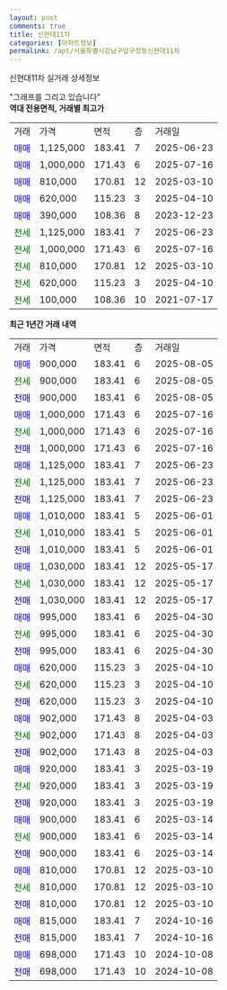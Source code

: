 ```yaml
---
layout: post
comments: true
title: 신현대11차
categories: [아파트정보]
permalink: /apt/서울특별시강남구압구정동신현대11차
---
```


신현대11차 실거래 상세정보

<script type="text/javascript">
  google.charts.load('current', {'packages':['line', 'corechart']});
  google.charts.setOnLoadCallback(drawChart);

  function drawChart() {
    var data = new google.visualization.DataTable();
    data.addColumn('date', '거래일');
    data.addColumn('number', "매매");
    data.addColumn('number', "전세");
    data.addColumn('number', "전매");

    data.addRows([[new Date(Date.parse("2025-08-05")), 900000, null, null], [new Date(Date.parse("2025-08-05")), null, 900000, null], [new Date(Date.parse("2025-08-05")), null, null, 900000], [new Date(Date.parse("2025-07-16")), 1000000, null, null], [new Date(Date.parse("2025-07-16")), null, 1000000, null], [new Date(Date.parse("2025-07-16")), null, null, 1000000], [new Date(Date.parse("2025-06-23")), 1125000, null, null], [new Date(Date.parse("2025-06-23")), null, 1125000, null], [new Date(Date.parse("2025-06-23")), null, null, 1125000], [new Date(Date.parse("2025-06-01")), 1010000, null, null], [new Date(Date.parse("2025-06-01")), null, 1010000, null], [new Date(Date.parse("2025-06-01")), null, null, 1010000], [new Date(Date.parse("2025-05-17")), 1030000, null, null], [new Date(Date.parse("2025-05-17")), null, 1030000, null], [new Date(Date.parse("2025-05-17")), null, null, 1030000], [new Date(Date.parse("2025-04-30")), 995000, null, null], [new Date(Date.parse("2025-04-30")), null, 995000, null], [new Date(Date.parse("2025-04-30")), null, null, 995000], [new Date(Date.parse("2025-04-10")), 620000, null, null], [new Date(Date.parse("2025-04-10")), null, 620000, null], [new Date(Date.parse("2025-04-10")), null, null, 620000], [new Date(Date.parse("2025-04-03")), 902000, null, null], [new Date(Date.parse("2025-04-03")), null, 902000, null], [new Date(Date.parse("2025-04-03")), null, null, 902000], [new Date(Date.parse("2025-03-19")), 920000, null, null], [new Date(Date.parse("2025-03-19")), null, 920000, null], [new Date(Date.parse("2025-03-19")), null, null, 920000], [new Date(Date.parse("2025-03-14")), 900000, null, null], [new Date(Date.parse("2025-03-14")), null, 900000, null], [new Date(Date.parse("2025-03-14")), null, null, 900000], [new Date(Date.parse("2025-03-10")), 810000, null, null], [new Date(Date.parse("2025-03-10")), null, 810000, null], [new Date(Date.parse("2025-03-10")), null, null, 810000], [new Date(Date.parse("2024-10-16")), 815000, null, null], [new Date(Date.parse("2024-10-16")), null, null, 815000], [new Date(Date.parse("2024-10-08")), 698000, null, null], [new Date(Date.parse("2024-10-08")), null, null, 698000]]);

    var options = {
      hAxis: {
        format: 'yyyy/MM/dd'
      },    
      lineWidth: 0,
      pointsVisible: true,    
      title: '최근 1년간 유형별 실거래가 분포',
      legend: { position: 'bottom' }
    };

    var formatter = new google.visualization.NumberFormat({pattern:'###,###'} );
    formatter.format(data, 1);
    formatter.format(data, 2);
    
    setTimeout(function() {
        var chart = new google.visualization.LineChart(document.getElementById('columnchart_material'));
        chart.draw(data, (options));
        document.getElementById('loading').style.display = 'none';
    }, 200);
  }
</script>


<div id="loading" style="z-index:20; display: block; margin-left: 0px">"그래프를 그리고 있습니다"</div>
<div id="columnchart_material" style="width: 95%; margin-left: 0px; display: block"></div>
<!-- contents start -->
<b>역대 전용면적, 거래별 최고가</b>
<table class="sortable">
    <tr>
      <td>거래</td>
      <td>가격</td>
      <td>면적</td>
      <td>층</td>
      <td>거래일</td>
    </tr>
        <tr>
          <td><a style="color: blue">매매</a></td>
          <td>1,125,000</td>
          <td>183.41</td>
          <td>7</td>
          <td>2025-06-23</td>
        </tr>            <tr>
          <td><a style="color: blue">매매</a></td>
          <td>1,000,000</td>
          <td>171.43</td>
          <td>6</td>
          <td>2025-07-16</td>
        </tr>            <tr>
          <td><a style="color: blue">매매</a></td>
          <td>810,000</td>
          <td>170.81</td>
          <td>12</td>
          <td>2025-03-10</td>
        </tr>            <tr>
          <td><a style="color: blue">매매</a></td>
          <td>620,000</td>
          <td>115.23</td>
          <td>3</td>
          <td>2025-04-10</td>
        </tr>            <tr>
          <td><a style="color: blue">매매</a></td>
          <td>390,000</td>
          <td>108.36</td>
          <td>8</td>
          <td>2023-12-23</td>
        </tr>        
        <tr>
              <td><a style="color: darkgreen">전세</a></td>
              <td>1,125,000</td>
              <td>183.41</td>
              <td>7</td>
              <td>2025-06-23</td>
            </tr>            <tr>
              <td><a style="color: darkgreen">전세</a></td>
              <td>1,000,000</td>
              <td>171.43</td>
              <td>6</td>
              <td>2025-07-16</td>
            </tr>            <tr>
              <td><a style="color: darkgreen">전세</a></td>
              <td>810,000</td>
              <td>170.81</td>
              <td>12</td>
              <td>2025-03-10</td>
            </tr>            <tr>
              <td><a style="color: darkgreen">전세</a></td>
              <td>620,000</td>
              <td>115.23</td>
              <td>3</td>
              <td>2025-04-10</td>
            </tr>            <tr>
              <td><a style="color: darkgreen">전세</a></td>
              <td>100,000</td>
              <td>108.36</td>
              <td>10</td>
              <td>2021-07-17</td>
            </tr>        
    
</table>

<b>최근 1년간 거래 내역</b>

<table class="sortable">
    <tr>
      <td>거래</td>
      <td>가격</td>
      <td>면적</td>
      <td>층</td>
      <td>거래일</td>
    </tr>
    <tr>
      <td><a style="color: blue">매매</a></td>
      <td>900,000</td>
      <td>183.41</td>
      <td>6</td>
      <td>2025-08-05</td>
    </tr>          <tr>
      <td><a style="color: darkgreen">전세</a></td>
      <td>900,000</td>
      <td>183.41</td>
      <td>6</td>
      <td>2025-08-05</td>
    </tr>          <tr>
      <td><a style="color: darkblue">전매</a></td>
      <td>900,000</td>
      <td>183.41</td>
      <td>6</td>
      <td>2025-08-05</td>
    </tr>          <tr>
      <td><a style="color: blue">매매</a></td>
      <td>1,000,000</td>
      <td>171.43</td>
      <td>6</td>
      <td>2025-07-16</td>
    </tr>          <tr>
      <td><a style="color: darkgreen">전세</a></td>
      <td>1,000,000</td>
      <td>171.43</td>
      <td>6</td>
      <td>2025-07-16</td>
    </tr>          <tr>
      <td><a style="color: darkblue">전매</a></td>
      <td>1,000,000</td>
      <td>171.43</td>
      <td>6</td>
      <td>2025-07-16</td>
    </tr>          <tr>
      <td><a style="color: blue">매매</a></td>
      <td>1,125,000</td>
      <td>183.41</td>
      <td>7</td>
      <td>2025-06-23</td>
    </tr>          <tr>
      <td><a style="color: darkgreen">전세</a></td>
      <td>1,125,000</td>
      <td>183.41</td>
      <td>7</td>
      <td>2025-06-23</td>
    </tr>          <tr>
      <td><a style="color: darkblue">전매</a></td>
      <td>1,125,000</td>
      <td>183.41</td>
      <td>7</td>
      <td>2025-06-23</td>
    </tr>          <tr>
      <td><a style="color: blue">매매</a></td>
      <td>1,010,000</td>
      <td>183.41</td>
      <td>5</td>
      <td>2025-06-01</td>
    </tr>          <tr>
      <td><a style="color: darkgreen">전세</a></td>
      <td>1,010,000</td>
      <td>183.41</td>
      <td>5</td>
      <td>2025-06-01</td>
    </tr>          <tr>
      <td><a style="color: darkblue">전매</a></td>
      <td>1,010,000</td>
      <td>183.41</td>
      <td>5</td>
      <td>2025-06-01</td>
    </tr>          <tr>
      <td><a style="color: blue">매매</a></td>
      <td>1,030,000</td>
      <td>183.41</td>
      <td>12</td>
      <td>2025-05-17</td>
    </tr>          <tr>
      <td><a style="color: darkgreen">전세</a></td>
      <td>1,030,000</td>
      <td>183.41</td>
      <td>12</td>
      <td>2025-05-17</td>
    </tr>          <tr>
      <td><a style="color: darkblue">전매</a></td>
      <td>1,030,000</td>
      <td>183.41</td>
      <td>12</td>
      <td>2025-05-17</td>
    </tr>          <tr>
      <td><a style="color: blue">매매</a></td>
      <td>995,000</td>
      <td>183.41</td>
      <td>6</td>
      <td>2025-04-30</td>
    </tr>          <tr>
      <td><a style="color: darkgreen">전세</a></td>
      <td>995,000</td>
      <td>183.41</td>
      <td>6</td>
      <td>2025-04-30</td>
    </tr>          <tr>
      <td><a style="color: darkblue">전매</a></td>
      <td>995,000</td>
      <td>183.41</td>
      <td>6</td>
      <td>2025-04-30</td>
    </tr>          <tr>
      <td><a style="color: blue">매매</a></td>
      <td>620,000</td>
      <td>115.23</td>
      <td>3</td>
      <td>2025-04-10</td>
    </tr>          <tr>
      <td><a style="color: darkgreen">전세</a></td>
      <td>620,000</td>
      <td>115.23</td>
      <td>3</td>
      <td>2025-04-10</td>
    </tr>          <tr>
      <td><a style="color: darkblue">전매</a></td>
      <td>620,000</td>
      <td>115.23</td>
      <td>3</td>
      <td>2025-04-10</td>
    </tr>          <tr>
      <td><a style="color: blue">매매</a></td>
      <td>902,000</td>
      <td>171.43</td>
      <td>8</td>
      <td>2025-04-03</td>
    </tr>          <tr>
      <td><a style="color: darkgreen">전세</a></td>
      <td>902,000</td>
      <td>171.43</td>
      <td>8</td>
      <td>2025-04-03</td>
    </tr>          <tr>
      <td><a style="color: darkblue">전매</a></td>
      <td>902,000</td>
      <td>171.43</td>
      <td>8</td>
      <td>2025-04-03</td>
    </tr>          <tr>
      <td><a style="color: blue">매매</a></td>
      <td>920,000</td>
      <td>183.41</td>
      <td>3</td>
      <td>2025-03-19</td>
    </tr>          <tr>
      <td><a style="color: darkgreen">전세</a></td>
      <td>920,000</td>
      <td>183.41</td>
      <td>3</td>
      <td>2025-03-19</td>
    </tr>          <tr>
      <td><a style="color: darkblue">전매</a></td>
      <td>920,000</td>
      <td>183.41</td>
      <td>3</td>
      <td>2025-03-19</td>
    </tr>          <tr>
      <td><a style="color: blue">매매</a></td>
      <td>900,000</td>
      <td>183.41</td>
      <td>6</td>
      <td>2025-03-14</td>
    </tr>          <tr>
      <td><a style="color: darkgreen">전세</a></td>
      <td>900,000</td>
      <td>183.41</td>
      <td>6</td>
      <td>2025-03-14</td>
    </tr>          <tr>
      <td><a style="color: darkblue">전매</a></td>
      <td>900,000</td>
      <td>183.41</td>
      <td>6</td>
      <td>2025-03-14</td>
    </tr>          <tr>
      <td><a style="color: blue">매매</a></td>
      <td>810,000</td>
      <td>170.81</td>
      <td>12</td>
      <td>2025-03-10</td>
    </tr>          <tr>
      <td><a style="color: darkgreen">전세</a></td>
      <td>810,000</td>
      <td>170.81</td>
      <td>12</td>
      <td>2025-03-10</td>
    </tr>          <tr>
      <td><a style="color: darkblue">전매</a></td>
      <td>810,000</td>
      <td>170.81</td>
      <td>12</td>
      <td>2025-03-10</td>
    </tr>          <tr>
      <td><a style="color: blue">매매</a></td>
      <td>815,000</td>
      <td>183.41</td>
      <td>7</td>
      <td>2024-10-16</td>
    </tr>          <tr>
      <td><a style="color: darkblue">전매</a></td>
      <td>815,000</td>
      <td>183.41</td>
      <td>7</td>
      <td>2024-10-16</td>
    </tr>          <tr>
      <td><a style="color: blue">매매</a></td>
      <td>698,000</td>
      <td>171.43</td>
      <td>10</td>
      <td>2024-10-08</td>
    </tr>          <tr>
      <td><a style="color: darkblue">전매</a></td>
      <td>698,000</td>
      <td>171.43</td>
      <td>10</td>
      <td>2024-10-08</td>
    </tr>      </table>
<!-- contents end -->    

